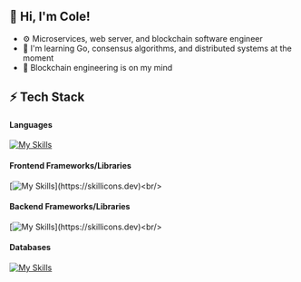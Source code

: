 <!-- Level 1: Simplie Bio and stats -->

## 👋 Hi, I'm Cole!
- ⚙️ Microservices, web server, and blockchain software engineer
- 💭 I'm learning Go, consensus algorithms, and distributed systems at the moment <br/>
- 🔑 Blockchain engineering is on my mind <br/>


<!-- Level 2/3: -->
## ⚡️ Tech Stack
#### Languages
[![My Skills](https://skillicons.dev/icons?i=go,ts,rust,java,py)](https://skillicons.dev)<br/>

####  Frontend Frameworks/Libraries
[![My Skills](https://skillicons.dev/icons?i=react,angular,htmx,tailwind,)](https://skillicons.dev)<br/>

#### Backend Frameworks/Libraries
[![My Skills](https://skillicons.dev/icons?i=nextjs,express,spring,django,)](https://skillicons.dev)<br/>

#### Databases
[![My Skills](https://skillicons.dev/icons?i=mongodb,postgres,mysql,firebase,supabase)](https://skillicons.dev)<br/>






